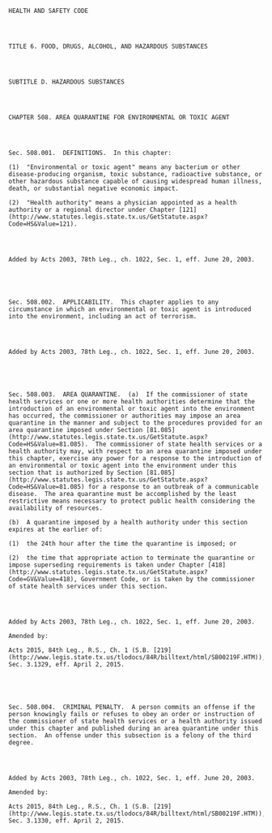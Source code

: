 ﻿
    
    
    	
    					
    
    
    HEALTH AND SAFETY CODE
    
      
    
    
    TITLE 6. FOOD, DRUGS, ALCOHOL, AND HAZARDOUS SUBSTANCES
    
      
    
    
    SUBTITLE D. HAZARDOUS SUBSTANCES
    
      
    
    
    CHAPTER 508. AREA QUARANTINE FOR ENVIRONMENTAL OR TOXIC AGENT
    
      
    
    
    Sec. 508.001.  DEFINITIONS.  In this chapter:
    
    (1)  "Environmental or toxic agent" means any bacterium or other disease-producing organism, toxic substance, radioactive substance, or other hazardous substance capable of causing widespread human illness, death, or substantial negative economic impact.
    
    (2)  "Health authority" means a physician appointed as a health authority or a regional director under Chapter [121](http://www.statutes.legis.state.tx.us/GetStatute.aspx?Code=HS&Value=121).
    
    
    
    
    Added by Acts 2003, 78th Leg., ch. 1022, Sec. 1, eff. June 20, 2003.
    
    
    
    
    
    Sec. 508.002.  APPLICABILITY.  This chapter applies to any circumstance in which an environmental or toxic agent is introduced into the environment, including an act of terrorism.
    
    
    
    
    Added by Acts 2003, 78th Leg., ch. 1022, Sec. 1, eff. June 20, 2003.
    
    
    
    
    
    Sec. 508.003.  AREA QUARANTINE.  (a)  If the commissioner of state health services or one or more health authorities determine that the introduction of an environmental or toxic agent into the environment has occurred, the commissioner or authorities may impose an area quarantine in the manner and subject to the procedures provided for an area quarantine imposed under Section [81.085](http://www.statutes.legis.state.tx.us/GetStatute.aspx?Code=HS&Value=81.085).  The commissioner of state health services or a health authority may, with respect to an area quarantine imposed under this chapter, exercise any power for a response to the introduction of an environmental or toxic agent into the environment under this section that is authorized by Section [81.085](http://www.statutes.legis.state.tx.us/GetStatute.aspx?Code=HS&Value=81.085) for a response to an outbreak of a communicable disease.  The area quarantine must be accomplished by the least restrictive means necessary to protect public health considering the availability of resources.
    
    (b)  A quarantine imposed by a health authority under this section expires at the earlier of:
    
    (1)  the 24th hour after the time the quarantine is imposed; or
    
    (2)  the time that appropriate action to terminate the quarantine or impose superseding requirements is taken under Chapter [418](http://www.statutes.legis.state.tx.us/GetStatute.aspx?Code=GV&Value=418), Government Code, or is taken by the commissioner of state health services under this section.
    
    
    
    
    Added by Acts 2003, 78th Leg., ch. 1022, Sec. 1, eff. June 20, 2003.
    
    Amended by: 
    
    Acts 2015, 84th Leg., R.S., Ch. 1 (S.B. [219](http://www.legis.state.tx.us/tlodocs/84R/billtext/html/SB00219F.HTM)), Sec. 3.1329, eff. April 2, 2015.
    
    
    
    
    
    Sec. 508.004.  CRIMINAL PENALTY.  A person commits an offense if the person knowingly fails or refuses to obey an order or instruction of the commissioner of state health services or a health authority issued under this chapter and published during an area quarantine under this section.  An offense under this subsection is a felony of the third degree.
    
    
    
    
    Added by Acts 2003, 78th Leg., ch. 1022, Sec. 1, eff. June 20, 2003.
    
    Amended by: 
    
    Acts 2015, 84th Leg., R.S., Ch. 1 (S.B. [219](http://www.legis.state.tx.us/tlodocs/84R/billtext/html/SB00219F.HTM)), Sec. 3.1330, eff. April 2, 2015.
    
    
    
    
    				
